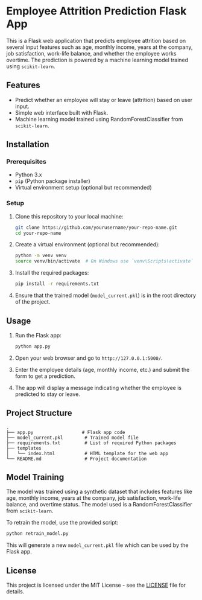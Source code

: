 
# Employee Attrition Prediction Flask App

This is a Flask web application that predicts employee attrition based on several input features such as age, monthly income, years at the company, job satisfaction, work-life balance, and whether the employee works overtime. The prediction is powered by a machine learning model trained using `scikit-learn`.

## Features

- Predict whether an employee will stay or leave (attrition) based on user input.
- Simple web interface built with Flask.
- Machine learning model trained using RandomForestClassifier from `scikit-learn`.

## Installation

### Prerequisites

- Python 3.x
- `pip` (Python package installer)
- Virtual environment setup (optional but recommended)

### Setup

1. Clone this repository to your local machine:

   ```bash
   git clone https://github.com/yourusername/your-repo-name.git
   cd your-repo-name
   ```

2. Create a virtual environment (optional but recommended):

   ```bash
   python -m venv venv
   source venv/bin/activate  # On Windows use `venv\Scripts\activate`
   ```

3. Install the required packages:

   ```bash
   pip install -r requirements.txt
   ```

4. Ensure that the trained model (`model_current.pkl`) is in the root directory of the project.

## Usage

1. Run the Flask app:

   ```bash
   python app.py
   ```

2. Open your web browser and go to `http://127.0.0.1:5000/`.

3. Enter the employee details (age, monthly income, etc.) and submit the form to get a prediction.

4. The app will display a message indicating whether the employee is predicted to stay or leave.

## Project Structure

```
.
├── app.py                  # Flask app code
├── model_current.pkl        # Trained model file
├── requirements.txt         # List of required Python packages
├── templates
│   └── index.html           # HTML template for the web app
└── README.md                # Project documentation
```

## Model Training

The model was trained using a synthetic dataset that includes features like age, monthly income, years at the company, job satisfaction, work-life balance, and overtime status. The model used is a RandomForestClassifier from `scikit-learn`.

To retrain the model, use the provided script:

```bash
python retrain_model.py
```

This will generate a new `model_current.pkl` file which can be used by the Flask app.

## License

This project is licensed under the MIT License - see the [LICENSE](LICENSE) file for details.

